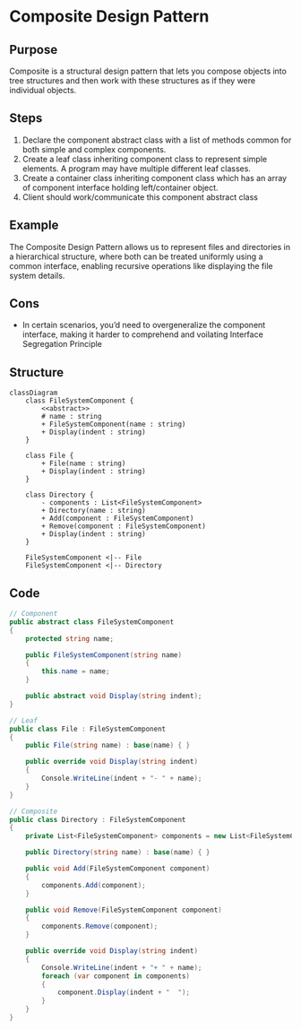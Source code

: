 # Composite Design Pattern

## Purpose
Composite is a structural design pattern that lets you compose objects into tree structures and then work with these structures as if they were individual objects.

## Steps
1. Declare the component abstract class with a list of methods common for both simple and complex components.
2. Create a leaf class inheriting component class to represent simple elements. A program may have multiple different leaf classes.
3. Create a container class inheriting component class which has an array of component interface holding left/container object.
4. Client should work/communicate this component abstract class

## Example
The Composite Design Pattern allows us to represent files and directories in a hierarchical structure, where both can be treated uniformly using a common interface, enabling recursive operations like displaying the file system details.

## Cons
- In certain scenarios, you’d need to overgeneralize the component interface, making it harder to comprehend and voilating Interface Segregation Principle

## Structure
```mermaid
classDiagram
    class FileSystemComponent {
        <<abstract>>
        # name : string
        + FileSystemComponent(name : string)
        + Display(indent : string)
    }

    class File {
        + File(name : string)
        + Display(indent : string)
    }

    class Directory {
        - components : List<FileSystemComponent>
        + Directory(name : string)
        + Add(component : FileSystemComponent)
        + Remove(component : FileSystemComponent)
        + Display(indent : string)
    }

    FileSystemComponent <|-- File
    FileSystemComponent <|-- Directory
```

## Code
```csharp
// Component
public abstract class FileSystemComponent
{
    protected string name;

    public FileSystemComponent(string name)
    {
        this.name = name;
    }

    public abstract void Display(string indent);
}

// Leaf
public class File : FileSystemComponent
{
    public File(string name) : base(name) { }

    public override void Display(string indent)
    {
        Console.WriteLine(indent + "- " + name);
    }
}

// Composite
public class Directory : FileSystemComponent
{
    private List<FileSystemComponent> components = new List<FileSystemComponent>();

    public Directory(string name) : base(name) { }

    public void Add(FileSystemComponent component)
    {
        components.Add(component);
    }

    public void Remove(FileSystemComponent component)
    {
        components.Remove(component);
    }

    public override void Display(string indent)
    {
        Console.WriteLine(indent + "+ " + name);
        foreach (var component in components)
        {
            component.Display(indent + "  ");
        }
    }
}
```